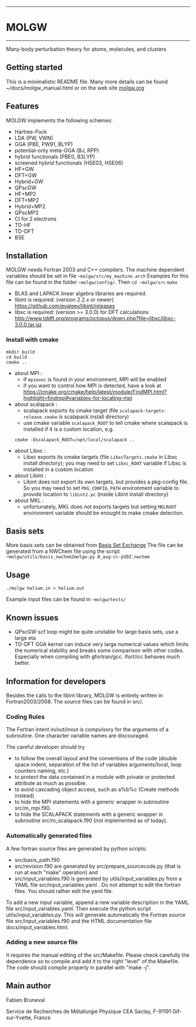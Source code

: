 -----------------------------------------
#                 MOLGW
-----------------------------------------


Many-body perturbation theory for atoms, molecules, and clusters


## Getting started

This is a minimalistic README file.
Many more details can be found ~/docs/molgw_manual.html
or on the web site [molgw.org](http://www.molgw.org/start.html)


## Features

MOLGW implements the following schemes:
- Hartree-Fock
- LDA (PW, VWN)
- GGA (PBE, PW91, BLYP)
- potential-only meta-GGA (BJ, RPP)
- hybrid functionals (PBE0, B3LYP)
- screened hybrid functionals (HSE03, HSE06)
- HF+GW
- DFT+GW
- Hybrid+GW
- QPscGW
- HF+MP2
- DFT+MP2
- Hybrid+MP2
- QPscMP2
- CI for 2 electrons 
- TD-HF
- TD-DFT
- BSE


## Installation

MOLGW needs Fortran 2003 and C++ compilers.
The machine dependent variables should be set in file `~molgw/src/my_machine.arch`
Examples for this file can be found in the folder `~molgw/config/`.
Then
`cd ~molgw/src`
`make`

- BLAS and LAPACK linear algebra libraries are required.
- libint is required: (version 2.2.x or newer)
https://github.com/evaleev/libint/releases
- libxc is required: (version >= 3.0.0) for DFT calculations
http://www.tddft.org/programs/octopus/down.php?file=libxc/libxc-3.0.0.tar.gz

### Install with cmake

```shell
mkdir build
cd build
cmake ..
```

- about MPI :
  * if `mpiexec` is found in your environment, MPI will be enabled
  * if you want to control how MPI is detected, have a look at https://cmake.org/cmake/help/latest/module/FindMPI.html?highlight=findmpi#variables-for-locating-mpi
- about scalapack :
  * scalapack exports its cmake target (file `scalapack-targets-release.cmake` is scalapack install directory)
  * use cmake variable `scalapack_ROOT` to tell cmake where scalapack is installed if it is a custom location, e.g.
  ```shell
  cmake -Dscalapack_ROOT=/opt/local/scalapack ..
  ```
- about Libxc :
  * Libxc exports its cmake targets (file `LibxcTargets.cmake` in Libxc install directory); you may need to set `Libxc_ROOT` variable if Libxc is installed in a custom location
- about Libint :
  * Libint does not export its own targets, but provides a pkg-config file. So you may need to set `PKG_CONFIG_PATH` environment variable to provide location to `libint2.pc` (inside Libint install directory)
- about MKL :
  * unfortunately, MKL does not exports targets but setting `MKLROOT` environment variable should be enought to make cmake detection.

## Basis sets
More basis sets can be obtained from [Basis Set Exchange](https://bse.pnl.gov/bse/portal)
The file can be generated from a NWChem file using the script
`~molgw/utils/basis_nwchem2molgw.py B_aug-cc-pVDZ.nwchem`


## Usage

`./molgw helium.in > helium.out`

Example input files can be found in `~molgw/tests/`


## Known issues
- QPscGW scf loop might be quite unstable for large basis sets, use a large eta
- TD-DFT GGA kernel can induce very large numerical values which limits the numerical stability and breaks some comparison with other codes.
Especially when compiling with gfortran/gcc. ifort/icc behaves much better.


## Information for developers

Besides the calls to the libint library, MOLGW is entirely written in Fortran2003/2008.
The source files can be found in src/.

### Coding Rules
The Fortran intent in/out/inout is compulsory for the arguments of a subroutine.
One character variable names are discouraged.

The careful developer should try
- to follow the overall layout and the conventions of the code (double space indent, separation of the list of variables arguments/local, loop counters naming, etc.)
- to protect the data contained in a module with private or protected attribute as much as possible.
- to avoid cascading object access, such as a%b%c (Create methods instead)
- to hide the MPI statements with a generic wrapper in subroutine src/m_mpi.f90.
- to hide the SCALAPACK statements with a generic wrapper in subroutine src/m_scalapack.f90 (not implemented as of today).

### Automatically generated files
A few fortran source files are generated by python scripts:
- src/basis_path.f90
- src/revision.f90 
are generated by src/prepare_sourcecode.py (that is run at each "make" operation)
and
- src/input_variables.f90
is generated by utils/input_variables.py from a YAML file src/input_variables.yaml .
Do not attempt to edit the fortran files. You should rather edit the yaml file.

To add a new input variable, append a new variable description in the YAML file src/input_variables.yaml.
Then execute the python script utils/input_variables.py.
This will generate automatically the Fortran source file src/input_variables.f90
and the HTML documentation file docs/input_variables.html.

### Adding a new source file
It requires the manual editing of the src/Makefile.
Please check carefully the dependence so to compile and add it to the right "level" of the Makefile.
The code should compile properly in parallel with "make -j".


## Main author

Fabien Bruneval

Service de Recherches de Métallurgie Physique
CEA Saclay, F-91191 Gif-sur-Yvette, France

